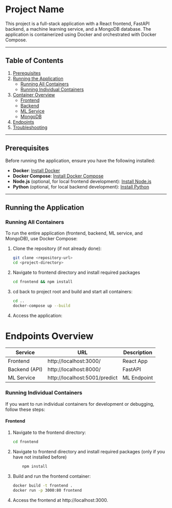 # Project Name

This project is a full-stack application with a React frontend, FastAPI backend, a machine learning service, and a MongoDB database. The application is containerized using Docker and orchestrated with Docker Compose.

---

## Table of Contents
1. [Prerequisites](#prerequisites)
2. [Running the Application](#running-the-application)
   - [Running All Containers](#running-all-containers)
   - [Running Individual Containers](#running-individual-containers)
3. [Container Overview](#container-overview)
   - [Frontend](#frontend)
   - [Backend](#backend)
   - [ML Service](#ml-service)
   - [MongoDB](#mongodb)
4. [Endpoints](#endpoints)
5. [Troubleshooting](#troubleshooting)

---

## Prerequisites

Before running the application, ensure you have the following installed:

- **Docker**: [Install Docker](https://docs.docker.com/get-docker/)
- **Docker Compose**: [Install Docker Compose](https://docs.docker.com/compose/install/)
- **Node.js** (optional, for local frontend development): [Install Node.js](https://nodejs.org/)
- **Python** (optional, for local backend development): [Install Python](https://www.python.org/downloads/)

---

## Running the Application

### Running All Containers

To run the entire application (frontend, backend, ML service, and MongoDB), use Docker Compose:

1. Clone the repository (if not already done):
   ```bash
   git clone <repository-url>
   cd <project-directory>
2. Navigate to frontend directory and install required packages
    ```bash
    cd frontend && npm install
3. cd back to project root and build and start all containers:
    ```bash
    cd ..
    docker-compose up --build
4. Access the application:

# Endpoints Overview

| Service       | URL                          | Description       |
|---------------|------------------------------|-------------------|
| Frontend      | http://localhost:3000/       | React App         |
| Backend (API) | http://localhost:8000/       | FastAPI           |
| ML Service    | http://localhost:5001/predict| ML Endpoint       |


### Running Individual Containers

If you want to run individual containers for development or debugging, follow these steps:

#### Frontend

1. Navigate to the frontend directory:
    ```bash
    cd frontend
2. Navigate to frontend directory and install required packages (only if you have not installed before)
    ```bash
        npm install
3.  Build and run the frontend container:
    ```bash
    docker build -t frontend .
    docker run -p 3000:80 frontend

4. Access the frontend at http://localhost:3000.
